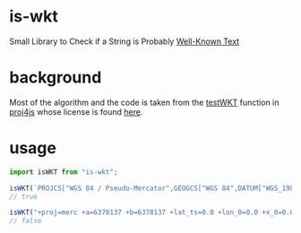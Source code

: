 # is-wkt
Small Library to Check if a String is Probably [Well-Known Text](https://en.wikipedia.org/wiki/Well-known_text_representation_of_coordinate_reference_systems)

# background
Most of the algorithm and the code is taken from the [testWKT](https://github.com/proj4js/proj4js/blob/315398ea924c3169a257e3cf9796bc3d120039ee/lib/parseCode.js#L12) function in [proj4js](https://github.com/proj4js/proj4js) whose license is found [here](https://github.com/proj4js/proj4js/blob/master/LICENSE.md).

# usage
```js
import isWKT from "is-wkt";

isWKT(`PROJCS["WGS 84 / Pseudo-Mercator",GEOGCS["WGS 84",DATUM["WGS_1984",SPHEROID["WGS 84",6378137,298.257223563,AUTHORITY["EPSG","7030"]],AUTHORITY["EPSG","6326"]],PRIMEM["Greenwich",0,AUTHORITY["EPSG","8901"]],UNIT["degree",0.0174532925199433,AUTHORITY["EPSG","9122"]],AUTHORITY["EPSG","4326"]],PROJECTION["Mercator_1SP"],PARAMETER["central_meridian",0],PARAMETER["scale_factor",1],PARAMETER["false_easting",0],PARAMETER["false_northing",0],UNIT["metre",1,AUTHORITY["EPSG","9001"]],AXIS["X",EAST],AXIS["Y",NORTH],EXTENSION["PROJ4","+proj=merc +a=6378137 +b=6378137 +lat_ts=0.0 +lon_0=0.0 +x_0=0.0 +y_0=0 +k=1.0 +units=m +nadgrids=@null +wktext  +no_defs"],AUTHORITY["EPSG","3857"]]`);
// true

isWKT("+proj=merc +a=6378137 +b=6378137 +lat_ts=0.0 +lon_0=0.0 +x_0=0.0 +y_0=0 +k=1.0 +units=m +nadgrids=@null +wktext  +no_defs");
// false
```
